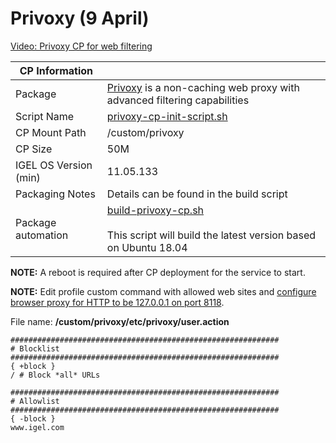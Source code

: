 # Privoxy (9 April)

[Video: Privoxy CP for web filtering](https://github.com/IGEL-Community/IGEL-Custom-Partitions/blob/master/utils/videos/220409-Privoxy-CP.mp4?raw=true)

|  CP Information |            |
|-----------------|------------|
| Package | [Privoxy](https://www.privoxy.org/) is a non-caching web proxy with advanced filtering capabilities |
| Script Name | [privoxy-cp-init-script.sh](build/privoxy-cp-init-script.sh) |
| CP Mount Path | /custom/privoxy |
| CP Size | 50M |
| IGEL OS Version (min) | 11.05.133 |
| Packaging Notes | Details can be found in the build script |
| Package automation | [build-privoxy-cp.sh](build/build-privoxy-cp.sh) <br /><br /> This script will build the latest version based on Ubuntu 18.04 |

**NOTE:** A reboot is required after CP deployment for the service to start.

**NOTE:** Edit profile custom command with allowed web sites and [configure browser proxy for HTTP to be 127.0.0.1 on port 8118](https://kb.igel.com/igelos-11.08.200/en/proxy-69177649.html).

File name: **/custom/privoxy/etc/privoxy/user.action**

```
############################################################
# Blocklist
############################################################
{ +block }
/ # Block *all* URLs

############################################################
# Allowlist
############################################################
{ -block }
www.igel.com
  ```
